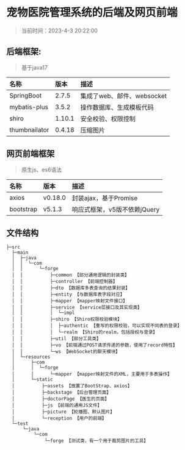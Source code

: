 # 宠物医院管理系统的后端及网页前端

> 当前时间：2023-4-3 20:22:00

## 后端框架:

> 基于java17

| 名称            | 版本     | 描述                  |
|:--------------|:-------|:--------------------|
| SpringBoot    | 2.7.5  | 集成了web、邮件、websocket |
| mybatis-plus  | 3.5.2  | 操作数据库、生成模板代码        |
| shiro         | 1.10.1 | 安全校验、权限控制           |
| thumbnailator | 0.4.18 | 压缩图片                |

## 网页前端框架

> 原生js、es6语法

| 名称        | 版本      | 描述                 |
|:----------|:--------|:-------------------|
| axios     | v0.18.0 | 封装ajax，基于Promise   |
| bootstrap | v5.1.3  | 响应式框架，v5版不依赖jQuery |

## 文件结构

```text
├─src
  ├─main
  │  ├─java
  │  │  └─com
  │  │      └─forge
  │  │          ├─common 【部分通用逻辑的封装类】
  │  │          ├─controller 【前端控制器】
  │  │          ├─dto 【数据库多表查询的结果封装】
  │  │          ├─entity 【与数据库表字段对应】
  │  │          ├─mapper 【mapper映射文件接口】
  │  │          ├─service 【service层接口及其实现类】
  │  │          │  └─impl
  │  │          ├─shiro 【Shiro权限校验模块】
  │  │          │  ├─authentic 【重写的权限校验，可以实现不同表的登录】
  │  │          │  └─realm 【Shiro的realm，包括授权与登录】
  │  │          ├─util 【部分工具类】
  │  │          ├─vo 【前端通过POST请求传递的参数，使用了record特性】
  │  │          └─ws 【WebSocket的聊天模块】
  │  └─resources
  │      ├─com
  │      │  └─forge
  │      │      └─mapper 【mapper映射文件的XML，主要用于多表操作】
  │      └─static
  │          ├─assets 【放置了BootStrap、axios】
  │          ├─backstage 【后台管理页面】
  │          ├─doctorPage 【医生的页面】
  │          ├─js 【前端的通用JS文件】
  │          ├─picture 【轮播图、默认图片】
  │          └─reception 【用户的前端】
  └─test
      └─java
          └─com
              └─forge 【测试类，有一个用于裁剪图片的工具】
```

